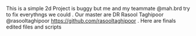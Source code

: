 This is a simple 2d Project is buggy but me and my teammate @mah.brd try to fix everythngs we could . Our master are DR Rasool Taghipoor @rasooltaghipoor https://github.com/rasooltaghipoor . Here are finals edited files and scripts
